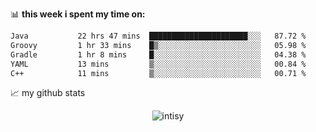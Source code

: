 📊 **this week i spent my time on:**
<!--START_SECTION:waka-->

```txt
Java           22 hrs 47 mins  ██████████████████████░░░   87.72 %
Groovy         1 hr 33 mins    █▒░░░░░░░░░░░░░░░░░░░░░░░   05.98 %
Gradle         1 hr 8 mins     █░░░░░░░░░░░░░░░░░░░░░░░░   04.38 %
YAML           13 mins         ▒░░░░░░░░░░░░░░░░░░░░░░░░   00.84 %
C++            11 mins         ▒░░░░░░░░░░░░░░░░░░░░░░░░   00.71 %
```

<!--END_SECTION:waka-->


📈 my github stats

<p align="center"> <img src="https://github-readme-stats.vercel.app/api?username=intisy&show_icons=true&theme=gotham" alt="intisy" />




